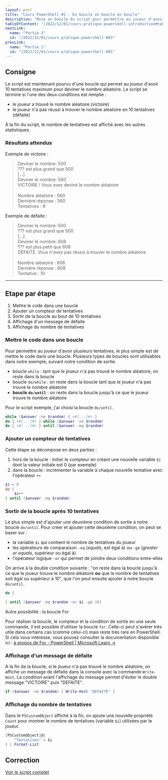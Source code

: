 ```yaml
---
layout: post
title: "Cours PowerShell #2 - En boucle en boucle en boucle"
description: "Mise en boucle du script pour permettre au joueur d'avoir 10 tentatives pour trouver un nombre aléatoire"
tableOfContent: "/2022/12/01/cours-pratique-powershell-introduction#table-des-matières"
nextLink:
  name: "Partie 3"
  id: "/2022/12/01/cours-pratique-powershell-003"
prevLink:
  name: "Partie 1"
  id: "/2022/12/01/cours-pratique-powershell-001"
---
```


## Consigne

Le script est maintenant pourvu d'une boucle qui permet au joueur d'avoir 10 tentatives maximum pour deviner le nombre aléatoire. Le script se termine si l'une des deux conditions est remplie :

- le joueur a trouvé le nombre aléatoire (victoire)
- le joueur n'a pas réussi à trouver le nombre aléatoire en 10 tentatives (défaite)

À la fin du script, le nombre de tentatives est affiché avec les autres statistiques.

### Résultats attendus

Exemple de victoire :

> Deviner le nombre: 500\
> ??? est plus grand que 500\
> [...]\
> Deviner le nombre: 560\
> VICTOIRE ! Vous avez deviné le nombre aléatoire\
> \
> Nombre aléatoire : 560\
> Dernière réponse : 560\
> Tentatives       : 6

Exemple de défaite :

> Deviner le nombre: 500\
> ??? est plus grand que 500\
> [...]\
> Deviner le nombre: 608\
> ??? est plus petit que 608\
> DEFAITE. Vous n'avez pas réussi à trouver le nombre aléatoire\
> \
> Nombre aléatoire : 606\
> Dernière réponse : 608\
> Tentative        : 10

---

## Etape par étape

1. Mettre le code dans une boucle
2. Ajouter un compteur de tentatives
3. Sortir de la boucle au bout de 10 tentatives
4. Affichage d'un message de défaite
5. Affichage du nombre de tentatives

### Mettre le code dans une boucle

Pour permettre au joueur d'avoir plusieurs tentatives, le plus simple est de mettre le code dans une boucle. Plusieurs types de boucles sont utilisables dans notre exemple, suivant notre condition de sortie.

- boucle `while` : tant que le joueur n'a pas trouvé le nombre aléatoire, on reste dans la boucle
- boucle `do/while` : on reste dans la boucle tant que le joueur n'a pas trouvé le nombre aléatoire
- **boucle `do/until`** : on reste dans la boucle jusqu'à ce que le joueur trouve le nombre aléatoire

Pour le script exemple, j'ai choisi la boucle `do/until`.

```powershell
while ($answer -ne $random) { <#[...]#> }
do { <#[...]#> } while ($answer -ne $random)
do { <#[...]#> } until ($answer -eq $random)
```

### Ajouter un compteur de tentatives

Cette étape se décompose en deux parties : 

1. hors de la boucle : initier le compteur en créant une nouvelle variable `$i` dont la valeur initiale est 0 (par exemple)
2. dans la boucle : incrémenter la variable à chaque nouvelle tentative avec l'opérateur `++`

```powershell
$i = 0
do { 
    $i++
} until ($answer -eq $random)
```

### Sortir de la boucle après 10 tentatives

Le plus simple est d'ajouter une deuxième condition de sortie à notre boucle `do/until`. Pour créer et ajouter cette deuxième condition, on peut se baser sur :

- la variable `$i` qui contient le nombre de tentatives du joueur
- les opérateurs de comparaison `-eq` (*equals*, est égal à) ou `-ge` (*greater or equals*, supérieur ou égal à)
- l'opérateur logique `-or` qui permet de joindre deux conditions entre-elles

On arrive à la double condition suivante : "on reste dans la boucle jusqu'à ce que le joueur trouve le nombre aléatoire **ou** que le nombre de tentatives soit égal ou supérieur à 10", que l'on peut ensuite ajouter à notre boucle `do/until`.

```powershell
do {

} until ($answer -eq $random -or $i -ge 10)
```

<div class="information">
    <span>Autre possibilité : la boucle For</span>
    <p>Pour réaliser la boucle, le compteur et la condition de sortie en une seule commande, il est possible d'utiliser la boucle <code>for</code>. Celle-ci peut s'avérer très utile dans certains cas (comme celui-ci) mais reste très rare en PowerShell.<br>Si cela vous intéresse, vous pouvez consulter la documentation disponible ici : <a href="https://learn.microsoft.com/powershell/module/microsoft.powershell.core/about/about_for" target="_blank">à propos de For - PowerShell | Microsoft Learn →</a></p>
</div>

### Affichage d'un message de défaite

A la fin de la boucle, si le joueur n'a pas trouvé le nombre aléatoire, on affiche un message de défaite dans la console avec la commande `Write-Host`. La condition avant l'affichage du message permet d'éviter le double message "VICTOIRE" puis "DEFAITE".

```powershell
if ($answer -ne $random) { Write-Host "DEFAITE" }
```

### Affichage du nombre de tentatives

Dans le `PSCustomObject` affiché à la fin, on ajoute une nouvelle propriété `Count` pour montrer le nombre de tentatives (variable `$i`) utilisées par le joueur.

```powershell
[PSCustomObject]@{
    "Tentatives" = $i
} | Format-List
```

## Correction

<a class="solution" href="https://github.com/leobouard/leobouard.github.io/blob/main/assets/scripts/cours-pratique-powershell-002.ps1" target="_blank">Voir le script complet</a>
